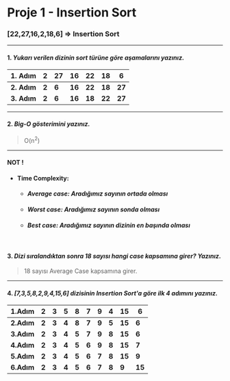 # Proje 1 - Insertion Sort

### [22,27,16,2,18,6] => Insertion Sort

---

#### 1. *Yukarı verilen dizinin sort türüne göre aşamalarını yazınız.*

| 1. Adım     | 2     | 27    | 16     | 22     | 18     | 6      |
|-------------|-------|-------|--------|--------|--------|--------|
| **2. Adım** | **2** | **6** | **16** | **22** | **18** | **27** |
| **3. Adım** | **2** | **6** | **16** | **18** | **22** | **27** |

---

#### 2. *Big-O gösterimini yazınız.*

> O(n<sup>2</sup>)

___

#### NOT !

* #### Time Complexity:
    * #### *Average case: Aradığımız sayının ortada olması*
    * #### *Worst case: Aradığımız sayının sonda olması*
    * #### *Best case: Aradığımız sayının dizinin en başında olması*

<br />

#### 3. *Dizi sıralandıktan sonra 18 sayısı hangi case kapsamına girer? Yazınız.*

> 18 sayısı Average Case kapsamına girer.

---

#### 4. *[7,3,5,8,2,9,4,15,6] dizisinin Insertion Sort'a göre ilk 4 adımını yazınız.*

| 1.Adım     | 2     | 3     | 5     | 8     | 7     | 9     | 4     | 15     | 6      |
|------------|-------|-------|-------|-------|-------|-------|-------|--------|--------|
| **2.Adım** | **2** | **3** | **4** | **8** | **7** | **9** | **5** | **15** | **6**  |
| **3.Adım** | **2** | **3** | **4** | **5** | **7** | **9** | **8** | **15** | **6**  |
| **4.Adım** | **2** | **3** | **4** | **5** | **6** | **9** | **8** | **15** | **7**  |
| **5.Adım** | **2** | **3** | **4** | **5** | **6** | **7** | **8** | **15** | **9**  |
| **6.Adım** | **2** | **3** | **4** | **5** | **6** | **7** | **8** | **9**  | **15** |


